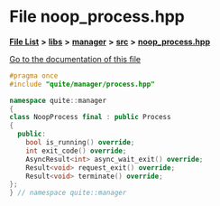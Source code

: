 

# File noop\_process.hpp

[**File List**](files.md) **>** [**libs**](dir_6719ab1f1f7655efc2fa43f7eb574fd1.md) **>** [**manager**](dir_b048ed2415d89a3588bcd07e27f16f41.md) **>** [**src**](dir_acad3136c8ed89325e9252603ad8366c.md) **>** [**noop\_process.hpp**](noop__process_8hpp.md)

[Go to the documentation of this file](noop__process_8hpp.md)


```C++
#pragma once
#include "quite/manager/process.hpp"

namespace quite::manager
{
class NoopProcess final : public Process
{
  public:
    bool is_running() override;
    int exit_code() override;
    AsyncResult<int> async_wait_exit() override;
    Result<void> request_exit() override;
    Result<void> terminate() override;
};
} // namespace quite::manager
```


